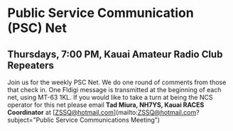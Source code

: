 # Public Service Communication (PSC) Net

## Thursdays, 7:00 PM, Kauai Amateur Radio Club Repeaters

Join us for the weekly PSC Net. We do one round of comments from those that
check in. One Fldigi message is transmitted at the beginning of each net, using
MT-63 1KL. If you would like to take a turn at being the NCS operator for this
net please email **Tad Miura, NH7YS, Kauai RACES Coordinator** at
[ZSSQ@hotmail.com](mailto:ZSSQ@hotmail.com?subject="Public Service
Communications Meeting")

